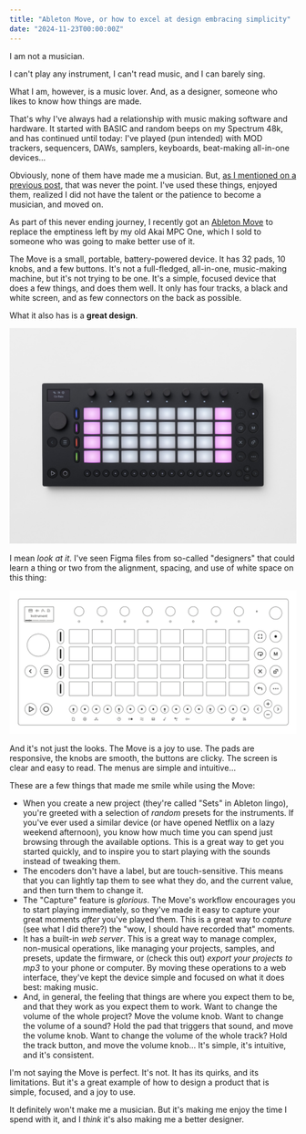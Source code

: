 ```yaml
---
title: "Ableton Move, or how to excel at design embracing simplicity"
date: "2024-11-23T00:00:00Z"
---
```

I am not a musician.

I can't play any instrument, I can't read music, and I can barely sing.

What I am, however, is a music lover. And, as a designer, someone who likes to know how things are made.

That's why I've always had a relationship with music making software and hardware. It started with BASIC and random beeps on my Spectrum 48k, and has continued until today: I've played (pun intended) with MOD trackers, sequencers, DAWs, samplers, keyboards, beat-making all-in-one devices...

Obviously, none of them have made me a musician. But, [as I mentioned on a previous post](/looking-for-the-perfect-pen), that was never the point. I've used these things, enjoyed them, realized I did not have the talent or the patience to become a musician, and moved on.

As part of this never ending journey, I recently got an [Ableton Move](https://ableton.com/move/) to replace the emptiness left by my old Akai MPC One, which I sold to someone who was going to make better use of it.

The Move is a small, portable, battery-powered device. It has 32 pads, 10 knobs, and a few buttons. It's not a full-fledged, all-in-one, music-making machine, but it's not trying to be one. It's a simple, focused device that does a few things, and does them well. It only has four tracks, a black and white screen, and as few connectors on the back as possible.

What it also has is a **great design**.

![Ableton Move](/images/ableton-move.jpg)

I mean _look at it_. I've seen Figma files from so-called "designers" that could learn a thing or two from the alignment, spacing, and use of white space on this thing:

![Ableton Move, vectorized](/images/ableton-move-overview.png)

And it's not just the looks. The Move is a joy to use. The pads are responsive, the knobs are smooth, the buttons are clicky. The screen is clear and easy to read. The menus are simple and intuitive…

These are a few things that made me smile while using the Move:

- When you create a new project (they're called "Sets" in Ableton lingo), you're greeted with a selection of _random_ presets for the instruments. If you've ever used a similar device (or have opened Netflix on a lazy weekend afternoon), you know how much time you can spend just browsing through the available options. This is a great way to get you started quickly, and to inspire you to start playing with the sounds instead of tweaking them.
- The encoders don't have a label, but are touch-sensitive. This means that you can lightly tap them to see what they do, and the current value, and then turn them to change it.
- The "Capture" feature is _glorious_. The Move's workflow encourages you to start playing immediately, so they've made it easy to capture your great moments _after_ you've played them. This is a great way to _capture_ (see what I did there?) the "wow, I should have recorded that" moments.
- It has a built-in _web server_. This is a great way to manage complex, non-musical operations, like managing your projects, samples, and presets, update the firmware, or (check this out) _export your projects to mp3_ to your phone or computer. By moving these operations to a web interface, they've kept the device simple and focused on what it does best: making music.
- And, in general, the feeling that things are where you expect them to be, and that they work as you expect them to work. Want to change the volume of the whole project? Move the volume knob. Want to change the volume of a sound? Hold the pad that triggers that sound, and move the volume knob. Want to change the volume of the whole track? Hold the track button, and move the volume knob… It's simple, it's intuitive, and it's consistent.

I'm not saying the Move is perfect. It's not. It has its quirks, and its limitations. But it's a great example of how to design a product that is simple, focused, and a joy to use.

It definitely won't make me a musician. But it's making me enjoy the time I spend with it, and I _think_ it's also making me a better designer.
